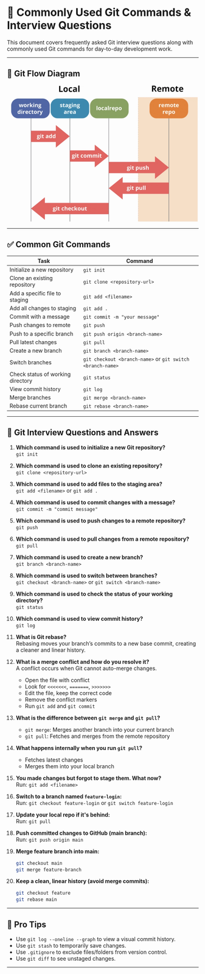 # 📘 Commonly Used Git Commands & Interview Questions

This document covers frequently asked Git interview questions along with commonly used Git commands for day-to-day development work.

---

## 🔁 Git Flow Diagram

![Git Flow](/Interim/git.png)

---

## ✅ Common Git Commands

| Task | Command |
|------|---------|
| Initialize a new repository | `git init` |
| Clone an existing repository | `git clone <repository-url>` |
| Add a specific file to staging | `git add <filename>` |
| Add all changes to staging | `git add .` |
| Commit with a message | `git commit -m "your message"` |
| Push changes to remote | `git push` |
| Push to a specific branch | `git push origin <branch-name>` |
| Pull latest changes | `git pull` |
| Create a new branch | `git branch <branch-name>` |
| Switch branches | `git checkout <branch-name>` or `git switch <branch-name>` |
| Check status of working directory | `git status` |
| View commit history | `git log` |
| Merge branches | `git merge <branch-name>` |
| Rebase current branch | `git rebase <branch-name>` |

---

## 🧠 Git Interview Questions and Answers

1. **Which command is used to initialize a new Git repository?**  
   `git init`

2. **Which command is used to clone an existing repository?**  
   `git clone <repository-url>`

3. **Which command is used to add files to the staging area?**  
   `git add <filename>` or `git add .`

4. **Which command is used to commit changes with a message?**  
   `git commit -m "commit message"`

5. **Which command is used to push changes to a remote repository?**  
   `git push`

6. **Which command is used to pull changes from a remote repository?**  
   `git pull`

7. **Which command is used to create a new branch?**  
   `git branch <branch-name>`

8. **Which command is used to switch between branches?**  
   `git checkout <branch-name>` or `git switch <branch-name>`

9. **Which command is used to check the status of your working directory?**  
   `git status`

10. **Which command is used to view commit history?**  
    `git log`

11. **What is Git rebase?**  
    Rebasing moves your branch’s commits to a new base commit, creating a cleaner and linear history.

12. **What is a merge conflict and how do you resolve it?**  
    A conflict occurs when Git cannot auto-merge changes.  
    - Open the file with conflict  
    - Look for `<<<<<<<`, `=======`, `>>>>>>>`  
    - Edit the file, keep the correct code  
    - Remove the conflict markers  
    - Run `git add` and `git commit`

13. **What is the difference between `git merge` and `git pull`?**  
    - `git merge`: Merges another branch into your current branch  
    - `git pull`: Fetches and merges from the remote repository

14. **What happens internally when you run `git pull`?**  
    - Fetches latest changes  
    - Merges them into your local branch

15. **You made changes but forgot to stage them. What now?**  
    Run: `git add <filename>`

16. **Switch to a branch named `feature-login`:**  
    Run: `git checkout feature-login` or `git switch feature-login`

17. **Update your local repo if it's behind:**  
    Run: `git pull`

18. **Push committed changes to GitHub (main branch):**  
    Run: `git push origin main`

19. **Merge feature branch into main:**  
    ```bash
    git checkout main
    git merge feature-branch
    ```

20. **Keep a clean, linear history (avoid merge commits):**  
    ```bash
    git checkout feature
    git rebase main
    ```

---

## 🧰 Pro Tips

- Use `git log --oneline --graph` to view a visual commit history.
- Use `git stash` to temporarily save changes.
- Use `.gitignore` to exclude files/folders from version control.
- Use `git diff` to see unstaged changes.

---

